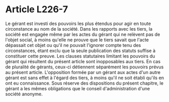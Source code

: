 # Article L226-7

Le gérant est investi des pouvoirs les plus étendus pour agir en toute circonstance au nom de la société.   Dans les rapports avec les tiers, la société est engagée même par les actes du gérant qui ne relèvent pas de l'objet social, à moins qu'elle ne prouve que le tiers savait que l'acte dépassait cet objet ou qu'il ne pouvait l'ignorer compte tenu des circonstances, étant exclu que la seule publication des statuts suffise à constituer cette preuve.   Les clauses statutaires limitant les pouvoirs du gérant qui résultent du présent article sont inopposables aux tiers.   En cas de pluralité de gérants, ceux-ci détiennent séparément les pouvoirs prévus au présent article. L'opposition formée par un gérant aux actes d'un autre gérant est sans effet à l'égard des tiers, à moins qu'il ne soit établi qu'ils en ont eu connaissance.   Sous réserve des dispositions du présent chapitre, le gérant a les mêmes obligations que le conseil d'administration d'une société anonyme.